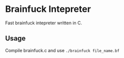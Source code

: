 # Brainfuck Intepreter

Fast brainfuck intepreter written in C.

## Usage

Compile brainfuck.c and use `./brainfuck file_name.bf`